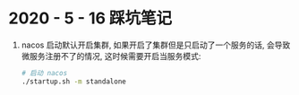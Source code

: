 # 2020 - 5 - 16 踩坑笔记

1. nacos 启动默认开启集群, 如果开启了集群但是只启动了一个服务的话, 会导致微服务注册不了的情况, 这时候需要开启当服务模式: 

   ```sh
   # 启动 nacos
   ./startup.sh -m standalone
   ```

   